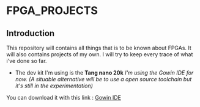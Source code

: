 # FPGA_PROJECTS #

## Introduction ##

This repository will contains all things that is to be known about FPGAs. It will also contains projects of my own.
I will try to keep every trace of what i've done so far. 

* The dev kit I'm using is the **Tang nano 20k**  *I'm using the Gowin IDE for now. (A situable alternative will be to use a open source toolchain but it's still in the experimentation)*

You can download it with this link : [Gowin IDE](https://www.gowinsemi.com/en/support/download_eda/)



